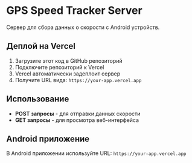 # GPS Speed Tracker Server

Сервер для сбора данных о скорости с Android устройств.

## Деплой на Vercel

1. Загрузите этот код в GitHub репозиторий
2. Подключите репозиторий к Vercel
3. Vercel автоматически задеплоит сервер
4. Получите URL вида: `https://your-app.vercel.app`

## Использование

- **POST запросы** - для отправки данных скорости
- **GET запросы** - для просмотра веб-интерфейса

## Android приложение

В Android приложении используйте URL: `https://your-app.vercel.app`
